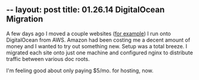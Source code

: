 --
layout: post
title: 01.26.14 DigitalOcean Migration
--

A few days ago I moved a couple websites ([for example](http://isdickalive.com)) I run onto DigitalOcean from AWS. Amazon had been costing me a decent amount of money and I wanted to try out something new. Setup was a total breeze. I migrated each site onto just one machine and configured nginx to distribute traffic between various doc roots.

I'm feeling good about only paying $5/mo. for hosting, now.
